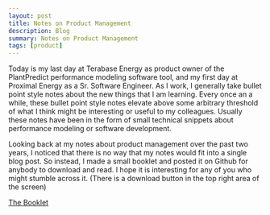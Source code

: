 ```yaml
---
layout: post
title: Notes on Product Management
description: Blog
summary: Notes on Product Management
tags: [product]
---
```


Today is my last day at Terabase Energy as product owner of the PlantPredict performance modeling software tool, and my first day at Proximal Energy as a Sr. Software Engineer.  As I work, I generally take bullet point style notes about the new things that I am learning.  Every once an a while, these bullet point style notes elevate above some arbitrary threshold of what I think might be interesting or useful to my colleagues.  Usually these notes have been in the form of small technical snippets about performance modeling or software development.

Looking back at my notes about product management over the past two years, I noticed that there is no way that my notes would fit into a single blog post.  So instead, I made a small booklet and posted it on Github for anybody to download and read.  I hope it is interesting for any of you who might stumble across it.  (There is a download button in the top right area of the screen)

[The Booklet](https://github.com/kurt-rhee/product-management-notes/blob/main/Product%20Management.pdf)
